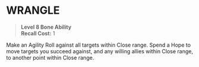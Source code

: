 ﻿# WRANGLE

> **Level 8 Bone Ability**  
> **Recall Cost:** 1

Make an Agility Roll against all targets within Close range. Spend a Hope to move targets you succeed against, and any willing allies within Close range, to another point within Close range.
